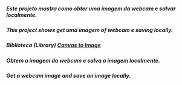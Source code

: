##### Este projeto mostra como obter uma imagem da webcam e salvar localmente.
##### This project shows get uma imagem of webcam e saving locally.

##### Biblioteca (Library) [Canvas to Image](http://hongru.github.io/proj/canvas2image/canvas2image.js)

##### Obtem a imagem da webcam e salva a imagem localmente. 
##### Get a webcam image and save an image locally.
